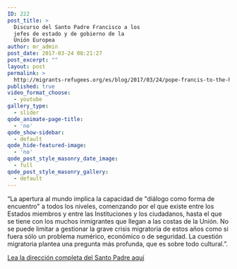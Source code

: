 ```yaml
---
ID: 222
post_title: >
  Discurso del Santo Padre Francisco a los
  jefes de estado y de gobierno de la
  Unión Europea
author: mr_admin
post_date: 2017-03-24 08:21:27
post_excerpt: ""
layout: post
permalink: >
  http://migrants-refugees.org/es/blog/2017/03/24/pope-francis-to-the-heads-of-state-and-government-of-the-european-union/
published: true
video_format_choose:
  - youtube
gallery_type:
  - slider
qode_animate-page-title:
  - 'no'
qode_show-sidebar:
  - default
qode_hide-featured-image:
  - 'no'
qode_post_style_masonry_date_image:
  - full
qode_post_style_masonry_gallery:
  - default
---
```

“La apertura al mundo implica la capacidad de "diálogo como forma de encuentro" a todos los niveles, comenzando por el que existe entre los Estados miembros y entre las Instituciones y los ciudadanos, hasta el que se tiene con los muchos inmigrantes que llegan a las costas de la Unión. No se puede limitar a gestionar la grave crisis migratoria de estos años como si fuera sólo un problema numérico, económico o de seguridad. La cuestión migratoria plantea una pregunta más profunda, que es sobre todo cultural.”.

<a href="http://w2.vatican.va/content/francesco/en/speeches/2017/march/documents/papa-francesco_20170324_capi-unione-europea.html" target="_blank">Lea la dirección completa del Santo Padre aquí</a>